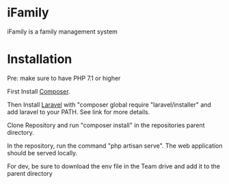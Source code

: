 # iFamily
iFamily is a family management system

# Installation
Pre: make sure to have PHP 7.1 or higher

First Install [Composer](https://getcomposer.org/download/).

Then Install [Laravel](https://laravel.com/docs/5.7/installation) with "composer global require "laravel/installer" and add laravel to your PATH.
See link for more details.

Clone Repository and run "composer install" in the repositories parent directory.

In the repository, run the command "php artisan serve".  The web application should be served locally. 

For dev, be sure to download the env file in the Team drive and add it to the parent directory
